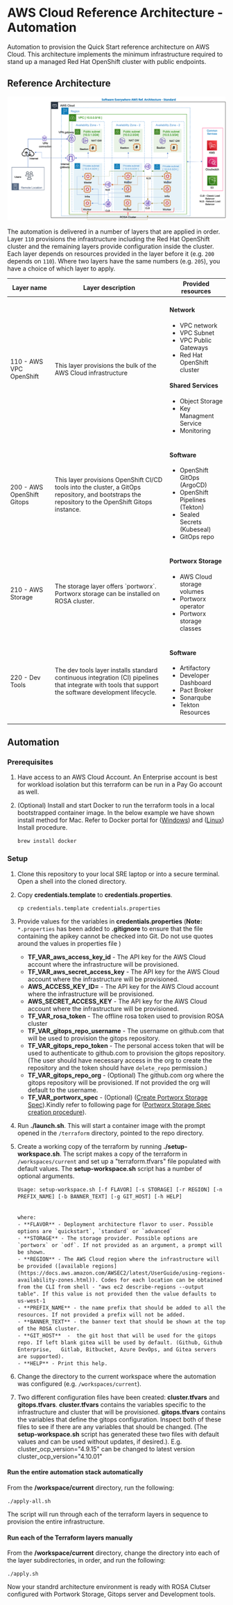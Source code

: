 # AWS Cloud Reference Architecture - Automation

Automation to provision the Quick Start reference architecture on AWS Cloud. This architecture implements the minimum infrastructure required to stand up a managed Red Hat OpenShift cluster with public endpoints.

## Reference Architecture

![Standard](aws_standard_architecture.png)

The automation is delivered in a number of layers that are applied in order. Layer `110` provisions the infrastructure including the Red Hat OpenShift cluster and the remaining layers provide configuration inside the cluster. Each layer depends on resources provided in the layer before it (e.g. `200` depends on `110`). Where two layers have the same numbers (e.g. `205`), you have a choice of which layer to apply.

<table>
<thead>
<tr>
<th>Layer name</th>
<th>Layer description</th>
<th>Provided resources</th>
</tr>
</thead>
<tbody>
<tr>
<td>110 - AWS VPC OpenShift</td>
<td>This layer provisions the bulk of the AWS Cloud infrastructure</td>
<td>
<h4>Network</h4>
<ul>
<li>VPC network</li>
<li>VPC Subnet</li>
<li>VPC Public Gateways</li>
<li>Red Hat OpenShift cluster</li>
</ul>
<h4>Shared Services</h4>
<ul>
<li>Object Storage</li>
<li>Key Managment Service</li>
<li>Monitoring</li>
<ul>
</ul>
</td>
</tr>
<tr>
<td>200 -  AWS OpenShift Gitops </td>
<td>This layer provisions OpenShift CI/CD tools into the cluster, a GitOps repository, and bootstraps the repository to the OpenShift Gitops instance.</td>
<td>
<h4>Software </h4>
<ul>
<li>OpenShift GitOps (ArgoCD)</li>
<li>OpenShift Pipelines (Tekton)</li>
<li>Sealed Secrets (Kubeseal)</li>
<li>GitOps repo</li>
</ul>
</td>
</tr>
<tr>
<td>210 - AWS Storage</td>
<td>The storage layer offers `portworx`. Portworx storage can be installed on ROSA cluster.
</td>
<td>
<ul>    
</ul>
<h4>Portworx Storage</h4>
<ul>
<li>AWS Cloud storage volumes</li>
<li>Portworx operator</li>
<li>Portworx storage classes</li>
</ul>
</td>
</tr>
<tr>
<td>220 - Dev Tools</td>
<td>The dev tools layer installs standard continuous integration (CI) pipelines that integrate with tools that support the software development lifecycle.</td>
<td>
<h4>Software</h4>
<ul>
<li>Artifactory</li>
<li>Developer Dashboard</li>
<li>Pact Broker</li>
<li>Sonarqube</li>
<li>Tekton Resources</li>
</ul>
</td>
</tr>
</tbody>
</table>

## Automation

### Prerequisites

1. Have access to an AWS Cloud Account. An Enterprise account is best for workload isolation but this terraform can be run in a Pay Go account as well.

2. (Optional) Install and start Docker to run the terraform tools in a local bootstrapped container image. In the below example we have shown install method for Mac. Refer to Docker portal for ([Windows](https://docs.docker.com/desktop/install/windows-install/)) and ([Linux](https://docs.docker.com/desktop/install/linux-install/)) Install procedure.

    ```shell
    brew install docker 
    ```

### Setup

1. Clone this repository to your local SRE laptop or into a secure terminal. Open a shell into the cloned directory.
2. Copy **credentials.template** to **credentials.properties**.
    ```shell
    cp credentials.template credentials.properties
    ```
3. Provide values for the variables in **credentials.properties**  (**Note:** `*.properties` has been added to **.gitignore** to ensure that the file containing the apikey cannot be checked into Git. Do not use quotes around the values in properties file )
    - **TF_VAR_aws_access_key_id** - The API key for the AWS Cloud account where the infrastructure will be provisioned.
    - **TF_VAR_aws_secret_access_key** - The API key for the AWS Cloud account where the infrastructure will be provisioned.
    - **AWS_ACCESS_KEY_ID=** - The API key for the AWS Cloud account where the infrastructure will be provisioned.
    - **AWS_SECRET_ACCESS_KEY** - The API key for the AWS Cloud account where the infrastructure will be provisioned.
    - **TF_VAR_rosa_token** - The offline rosa token used to provision  ROSA cluster
    - **TF_VAR_gitops_repo_username** - The username on github.com that will be used to provision the gitops repository.
    - **TF_VAR_gitops_repo_token** - The personal access token that will be used to authenticate to github.com to provision the gitops repository. (The user should have necessary access in the org to create the repository and the token should have `delete_repo` permission.)
    - **TF_VAR_gitops_repo_org** - (Optional) The github.com org where the gitops repository will be provisioned. If not provided the org will default to the username. 
    - **TF_VAR_portworx_spec** - (Optional) ([Create Portworx Storage Spec](https://central.portworx.com/dashboard)).Kindly refer to following page for ([Portworx Storage Spec creation procedure](https://github.com/cloud-native-toolkit/terraform-aws-portworx/blob/main/PORTWORX_ESSENTIALS.md)).

4. Run **./launch.sh**. This will start a container image with the prompt opened in the `/terraform` directory, pointed to the repo directory.
5. Create a working copy of the terraform by running **./setup-workspace.sh**. The script makes a copy of the terraform in `/workspaces/current` and set up a "terraform.tfvars" file populated with default values. The **setup-workspace.sh** script has a number of optional arguments.

    ```
    Usage: setup-workspace.sh [-f FLAVOR] [-s STORAGE] [-r REGION] [-n PREFIX_NAME] [-b BANNER_TEXT] [-g GIT_HOST] [-h HELP]

    
    where:
    - **FLAVOR** - Deployment architecture flavor to user. Possible options are `quickstart`, `standard` or `advanced` 
    - **STORAGE** - The storage provider. Possible options are `portworx` or `odf`. If not provided as an argument, a prompt will be shown.
    - **REGION** - The AWS Cloud region where the infrastructure will be provided ([available regions] (https://docs.aws.amazon.com/AWSEC2/latest/UserGuide/using-regions-availability-zones.html)). Codes for each location can be obtained from the CLI from shell - "aws ec2 describe-regions --output table". If this value is not provided then the value defaults to us-west-1
    - **PREFIX_NAME** - the name prefix that should be added to all the resources. If not provided a prefix will not be added.
    - **BANNER_TEXT** - the banner text that should be shown at the top of the ROSA cluster.
    - **GIT_HOST**  -  the git host that will be used for the gitops repo. If left blank gitea will be used by default. (Github, Github Enterprise,   Gitlab, Bitbucket, Azure DevOps, and Gitea servers are supported).
    - **HELP** - Print this help.
    ```
6. Change the directory to the current workspace where the automation was configured (e.g. `/workspaces/current`).
7. Two different configuration files have been created: **cluster.tfvars** and **gitops.tfvars**. **cluster.tfvars** contains the variables specific to the infrastructure and cluster that will be provisioned. **gitops.tfvars** contains the variables that define the gitops configuration. Inspect both of these files to see if there are any variables that should be changed. (The **setup-workspace.sh** script has generated these two files with default values and can be used without updates, if desired.). E.g. cluster_ocp_version="4.9.15" can be changed to latest version cluster_ocp_version="4.10.01"

#### Run the entire automation stack automatically

From the **/workspace/current** directory, run the following:

```shell
./apply-all.sh
```

The script will run through each of the terraform layers in sequence to provision the entire infrastructure.

#### Run each of the Terraform layers manually

From the **/workspace/current** directory, change the directory into each of the layer subdirectories, in order, and run the following:

```shell
./apply.sh
```

Now your standrd architecture environment is ready with ROSA Clutser configured with Portwork Storage, Gitops server and Development tools.